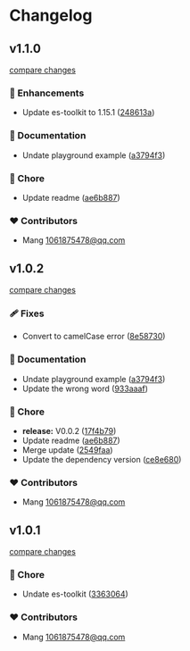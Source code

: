 # Changelog


## v1.1.0

[compare changes](https://github.com/mangmax/nuxt-es-toolkit/compare/v1.0.1...v1.1.0)

### 🚀 Enhancements

- Update es-toolkit to 1.15.1 ([248613a](https://github.com/mangmax/nuxt-es-toolkit/commit/248613a))

### 📖 Documentation

- Undate playground example ([a3794f3](https://github.com/mangmax/nuxt-es-toolkit/commit/a3794f3))

### 🏡 Chore

- Update readme ([ae6b887](https://github.com/mangmax/nuxt-es-toolkit/commit/ae6b887))

### ❤️ Contributors

- Mang <1061875478@qq.com>

## v1.0.2

[compare changes](https://github.com/mangmax/nuxt-es-toolkit/compare/v1.0.1...v1.0.2)

### 🩹 Fixes

- Convert to camelCase error ([8e58730](https://github.com/mangmax/nuxt-es-toolkit/commit/8e58730))

### 📖 Documentation

- Undate playground example ([a3794f3](https://github.com/mangmax/nuxt-es-toolkit/commit/a3794f3))
- Update the wrong word ([933aaaf](https://github.com/mangmax/nuxt-es-toolkit/commit/933aaaf))

### 🏡 Chore

- **release:** V0.0.2 ([17f4b79](https://github.com/mangmax/nuxt-es-toolkit/commit/17f4b79))
- Update readme ([ae6b887](https://github.com/mangmax/nuxt-es-toolkit/commit/ae6b887))
- Merge update ([2549faa](https://github.com/mangmax/nuxt-es-toolkit/commit/2549faa))
- Update the dependency version ([ce8e680](https://github.com/mangmax/nuxt-es-toolkit/commit/ce8e680))

### ❤️ Contributors

- Mang <1061875478@qq.com>

## v1.0.1

[compare changes](https://github.com/mangmax/nuxt-es-toolkit/compare/v0.0.2...v1.0.1)

### 🏡 Chore

- Undate es-toolkit ([3363064](https://github.com/mangmax/nuxt-es-toolkit/commit/3363064))

### ❤️ Contributors

- Mang <1061875478@qq.com>

